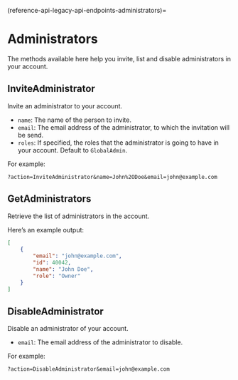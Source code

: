 (reference-api-legacy-api-endpoints-administrators)=
# Administrators


The methods available here help you invite, list and disable administrators in your account.

## InviteAdministrator

Invite an administrator to your account.

- `name`: The name of the person to invite.
- `email`: The email address of the administrator, to which the invitation will be send.
- `roles`: If specified, the roles that the administrator is going to have in your account. Default to `GlobalAdmin`.

For example:

```text
?action=InviteAdministrator&name=John%2ODoe&email=john@example.com
```

## GetAdministrators

Retrieve the list of administrators in the account.

Here’s an example output:

```json
[
    {
        "email": "john@example.com",
        "id": 40042,
        "name": "John Doe",
        "role": "Owner"
    }
]
```

## DisableAdministrator

Disable an administrator of your account.

- `email`: The email address of the administrator to disable.

For example:

```text
?action=DisableAdministrator&email=john@example.com
```

